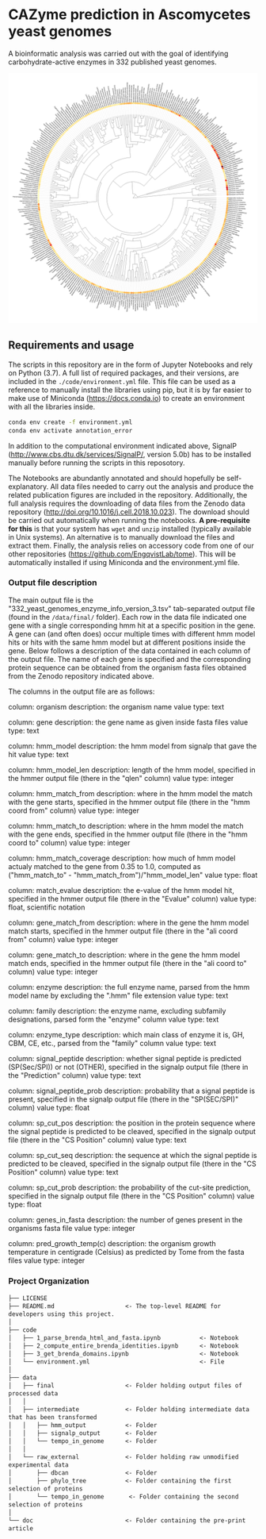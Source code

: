 # CAZyme prediction in Ascomycetes yeast genomes
A bioinformatic analysis was carried out with the goal of identifying carbohydrate-active enzymes in 332 published yeast genomes.

![Figure](/figures/332_tree.png)

## Requirements and usage
The scripts in this repository are in the form of Jupyter Notebooks and rely on Python (3.7). A full list of required packages, and their versions, are included in the `./code/environment.yml` file. This file can be used as a reference to manually install the libraries using pip, but it is by far easier to make use of Miniconda (https://docs.conda.io) to create an environment with all the libraries inside.

```bash
conda env create -f environment.yml
conda env activate annotation_error
```

In addition to the computational environment indicated above, SignalP (http://www.cbs.dtu.dk/services/SignalP/, version 5.0b) has to be installed manually before running the scripts in this reposotory.


The Notebooks are abundantly annotated and should hopefully be self-explanatory. All data files needed to carry out the analysis and produce the related publication figures are included in the repository. Additionally, the full analysis requires the downloading of data files from the Zenodo data repository (http://doi.org/10.1016/j.cell.2018.10.023). The download should be carried out automatically when running the notebooks. **A pre-requisite for this** is that your system has `wget` and `unzip` installed (typically available in Unix systems). An alternative is to manually download the files and extract them. Finally, the analysis relies on accessory code from one of our other repositories (https://github.com/EngqvistLab/tome). This will be automatically installed if using Miniconda and the environment.yml file.

### Output file description
The main output file is the "332_yeast_genomes_enzyme_info_version_3.tsv" tab-separated output file (found in the `/data/final/` folder). Each row in the data file indicated one gene with a single corresponding hmm hit at a specific position in the gene. A gene can (and often does) occur multiple times with different hmm model hits or hits with the same hmm model but at different positions inside the gene. Below follows a description of the data contained in each column of the output file. The name of each gene is specified and the corresponding protein sequence can be obtained from the organism fasta files obtained from the Zenodo repository indicated above.

The columns in the output file are as follows:

column: organism
description: the organism name
value type: text


column: gene
description: the gene name as given inside fasta files
value type: text


column: hmm_model
description: the hmm model from signalp that gave the hit
value type: text


column: hmm_model_len
description: length of the hmm model, specified in the hmmer output file (there in the "qlen" column)
value type: integer


column: hmm_match_from
description: where in the hmm model the match with the gene starts,  specified in the hmmer output file (there in the "hmm coord from" column)
value type: integer


column: hmm_match_to
description: where in the hmm model the match with the gene ends,  specified in the hmmer output file (there in the "hmm coord to" column)
value type: integer


column: hmm_match_coverage
description: how much of hmm model actualy matched to the gene from 0.35 to 1.0, computed as ("hmm_match_to" - "hmm_match_from")/"hmm_model_len"
value type: float


column: match_evalue
description: the e-value of the hmm model hit, specified in the hmmer output file (there in the "Evalue" column)
value type: float, scientific notation


column: gene_match_from
description: where in the gene the hmm model match starts, specified in the hmmer output file (there in the "ali coord from" column)
value type: integer


column: gene_match_to
description: where in the gene the hmm model match ends, specified in the hmmer output file (there in the "ali coord to" column)
value type: integer


column: enzyme
description: the full enzyme name, parsed from the hmm model name by excluding the ".hmm" file extension
value type: text


column: family
description: the enzyme name, excluding subfamily designations, parsed form the "enzyme" column
value type: text


column: enzyme_type
description: which main class of enzyme it is, GH, CBM, CE, etc., parsed from the "family" column
value type: text


column: signal_peptide
description: whether signal peptide is predicted (SP(Sec/SPI)) or not (OTHER), specified in the signalp output file (there in the "Prediction" column)
value type: text


column: signal_peptide_prob
description: probability that a signal peptide is present, specified in the signalp output file (there in the "SP(SEC/SPI)" column)
value type: float


column: sp_cut_pos
description: the position in the protein sequence where the signal peptide is predicted to be cleaved, specified in the signalp output file (there in the "CS Position" column)
value type: text


column: sp_cut_seq
description: the sequence at which the signal peptide is predicted to be cleaved, specified in the signalp output file (there in the "CS Position" column)
value type: text


column: sp_cut_prob
description: the probability of the cut-site prediction, specified in the signalp output file (there in the "CS Position" column)
value type: float


column: genes_in_fasta
description: the number of genes present in the organisms fasta file
value type: integer


column: pred_growth_temp(c)
description: the organism growth temperature in centigrade (Celsius) as predicted by Tome from the fasta files
value type: integer



### Project Organization
    ├── LICENSE
    ├── README.md                    <- The top-level README for developers using this project.
    │
    ├── code
    │   ├── 1_parse_brenda_html_and_fasta.ipynb           <- Notebook
    │   ├── 2_compute_entire_brenda_identities.ipynb      <- Notebook
    │   ├── 3_get_brenda_domains.ipynb                    <- Notebook
    │   └── environment.yml                               <- File
    │
    ├── data
    │   ├── final                    <- Folder holding output files of processed data
    │   │
    │   ├── intermediate             <- Folder holding intermediate data that has been transformed
    │   │   ├── hmm_output           <- Folder
    │   │   ├── signalp_output       <- Folder
    │   │   └── tempo_in_genome      <- Folder
    │   │
    │   └── raw_external             <- Folder holding raw unmodified experimental data
    │       ├── dbcan                <- Folder
    │       ├── phylo_tree           <- Folder containing the first selection of proteins
    │       └── tempo_in_genome       <- Folder containing the second selection of proteins
    │
    └── doc                          <- Folder containing the pre-print article
